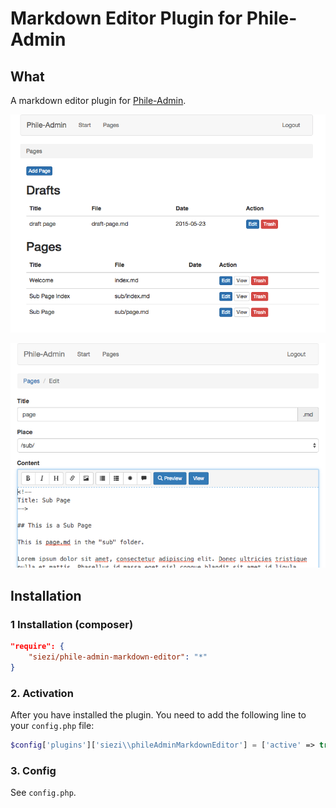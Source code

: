 # Markdown Editor Plugin for Phile-Admin #

## What ##

A markdown editor plugin for [Phile-Admin](https://github.com/Schlaefer/phileAdmin).

![Page Index](screenshot.png)

![Editor](screenshot2.png)

## Installation

### 1 Installation (composer) ###

```json
"require": {
	"siezi/phile-admin-markdown-editor": "*"
}
```

<!--

### 1.2 Installation (Download)

* Install [Phile](https://github.com/PhileCMS/Phile)
* Clone this repo into `plugins/siezi/phileMarkdownEditor`

-->

### 2. Activation

After you have installed the plugin. You need to add the following line to your `config.php` file:

```php
$config['plugins']['siezi\\phileAdminMarkdownEditor'] = ['active' => true];
```

### 3. Config ###

See `config.php`.